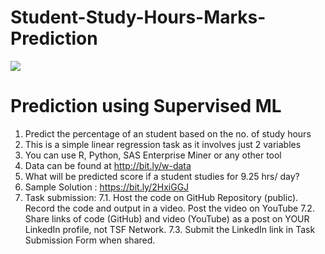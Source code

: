 # Student-Study-Hours-Marks-Prediction
<img src = "https://lh3.googleusercontent.com/NoG0gvTbFL1KhP3G68U8ItuUOqG0005725XbBob7pHXFu9QE8VzMOwYYoPAiOSFHUTLUztsu=w1080-h608-p-no-v0"  >

# Prediction using Supervised ML

1. Predict the percentage of an student based on the no. of study hours
2. This is a simple linear regression task as it involves just 2 variables
3. You can use R, Python, SAS Enterprise Miner or any other tool
4. Data can be found at http://bit.ly/w-data
5. What will be predicted score if a student studies for 9.25 hrs/ day?
6. Sample Solution : https://bit.ly/2HxiGGJ
7. Task submission:
7.1. Host the code on GitHub Repository (public). Record the code and
output in a video. Post the video on YouTube
7.2. Share links of code (GitHub) and video (YouTube) as a post on
YOUR LinkedIn profile, not TSF Network.
7.3. Submit the LinkedIn link in Task Submission Form when shared.
